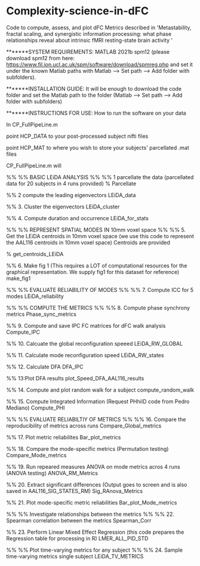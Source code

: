 # Complexity-science-in-dFC
Code to compute, assess, and plot dFC Metrics described in 'Metastability, fractal scaling, and synergistic information processing: what phase relationships reveal about intrinsic fMRI resting-state brain activity '

*******SYSTEM REQUIREMENTS:
MATLAB 2021b
spm12 (please download spm12 from here: https://www.fil.ion.ucl.ac.uk/spm/software/download/spmreg.php and set it under the known Matlab paths with Matlab --> Set path --> Add folder with subfolders).

*******INSTALLATION GUIDE:
It will be enough to download the code folder and set the Matlab path to the folder (Matlab --> Set path --> Add folder with subfolders)

*******INSTRUCTIONS FOR USE: 
How to run the software on your data

In CP_FullPipeLine.m 

point HCP_DATA to your post-processed subject nifti files

point HCP_MAT to where you wish to store your subjects' parcellated .mat files


CP_FullPipeLine.m will

%%
%% BASIC LEiDA ANALYSIS
%%
%% 1 parcellate the data (parcellated data for 20 subjects in 4 runs provided)
% Parcellate 

%% 2 compute the leading eigenvectors
LEiDA_data

%% 3. Cluster the eigenvectors
LEiDA_cluster

%% 4. Compute duration and occurrence
LEiDA_for_stats

%%
%% REPRESENT SPATIAL MODES IN 10mm voxel space
%%
%% 5. Get the LEiDA centroids in 10mm voxel space (we use this code to represent the AAL116 centroids in 10mm voxel space) Centroids are provided
  
 % get_centroids_LEiDA

%% 6. Make fig 1 (This requires a LOT of computational resources for the graphical representation. We supply fig1 for this dataset for reference)
make_fig1

%%
%% EVALUATE RELIABILITY OF MODES
%%
%% 7. Compute ICC for 5 modes
LEiDA_reliability

%%
%% COMPUTE THE METRICS
%%
%% 8. Compute phase synchrony metrics
 Phase_sync_metrics

%% 9. Compute and save IPC FC matrices for dFC walk analysis
Compute_IPC

%% 10. Calcuate the global reconfiguration speeed
LEiDA_RW_GLOBAL

%% 11. Calculate mode reconfiguration speed
LEiDA_RW_states

%% 12. Calculate DFA
DFA_IPC

%% 13:Plot DFA results
plot_Speed_DFA_AAL116_results

%% 14. Compute and plot random walk for a subject
compute_random_walk

%% 15. Compute Integrated Information (Request PHhiID code from Pedro Mediano)
Compute_PHI

%%
%% EVALUATE RELIABILTIY OF METRICS
%%
%% 16. Compare the reproducibility of metrics across runs
Compare_Global_metrics

%% 17. Plot metric reliabilites
 Bar_plot_metrics

 %% 18. Compare the mode-specific metrics (Permutation testing)
 Compare_Mode_metrics

%% 19. Run repeared measures ANOVA on mode metrics acros 4 runs (ANOVA testing)
ANOVA_RM_Metrics

%% 20. Extract significant differences (Output goes to screen and is also saved in AAL116_SIG_STATES_RM)
Sig_RAnova_Metrics

%% 21. Plot mode-specific metric reliabilities
Bar_plot_Mode_metrics

%%
%% Investigate relationships between the metrics
%%
%% 22. Spearman correlation between the metrics
Spearman_Corr

%% 23. Perform Linear Mixed Effect Regression (this code prepares the Regression table for processing in R)
 LMER_ALL_PID_STD

%%
%% Plot time-varying metrics for any subject
%%
%% 24. Sample time-varying metrics single subject
LEiDA_TV_METRICS
  
